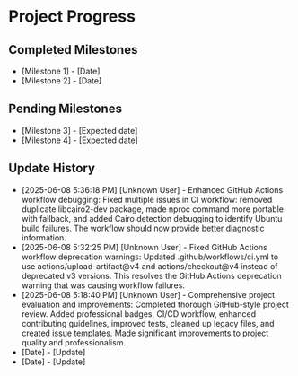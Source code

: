 # Project Progress

## Completed Milestones
- [Milestone 1] - [Date]
- [Milestone 2] - [Date]

## Pending Milestones
- [Milestone 3] - [Expected date]
- [Milestone 4] - [Expected date]

## Update History

- [2025-06-08 5:36:18 PM] [Unknown User] - Enhanced GitHub Actions workflow debugging: Fixed multiple issues in CI workflow: removed duplicate libcairo2-dev package, made nproc command more portable with fallback, and added Cairo detection debugging to identify Ubuntu build failures. The workflow should now provide better diagnostic information.
- [2025-06-08 5:32:25 PM] [Unknown User] - Fixed GitHub Actions workflow deprecation warnings: Updated .github/workflows/ci.yml to use actions/upload-artifact@v4 and actions/checkout@v4 instead of deprecated v3 versions. This resolves the GitHub Actions deprecation warning that was causing workflow failures.
- [2025-06-08 5:18:40 PM] [Unknown User] - Comprehensive project evaluation and improvements: Completed thorough GitHub-style project review. Added professional badges, CI/CD workflow, enhanced contributing guidelines, improved tests, cleaned up legacy files, and created issue templates. Made significant improvements to project quality and professionalism.
- [Date] - [Update]
- [Date] - [Update]

